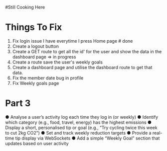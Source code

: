 #Still Cooking Here

# Things To Fix

1. Fix login issue I have everytime I press Home page # done
2. Create a logout button
3. Create a GET route to get all the id' for the user and show the data in the dashboard page => in progress
4. Create a route save the user's weekly goals
5. Create a dashboard page and utilise the dashboard route to get that data.
6. Fix the member date bug in profile
7. Fix Weekly goals page

# Part 3

● Analyse a user’s activity log each time they log in (or weekly)
● Identify which category (e.g., food, travel, energy) has the highest emissions
● Display a short, personalised tip or goal (e.g., “Try cycling twice this week to cut 2kg
CO2”)
● Set and track weekly reduction targets
● Provide a real-time tip display via WebSockets
● Add a simple “Weekly Goal” section that updates based on user activity
